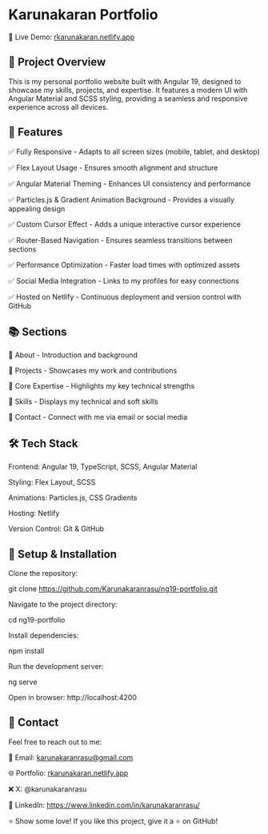 # Karunakaran Portfolio

🚀 Live Demo: [rkarunakaran.netlify.app](https://rkarunakaran.netlify.app)

## 📌 Project Overview

This is my personal portfolio website built with Angular 19, designed to showcase my skills, projects, and expertise. It features a modern UI with Angular Material and SCSS styling, providing a seamless and responsive experience across all devices.

## 🎯 Features

✅ Fully Responsive - Adapts to all screen sizes (mobile, tablet, and desktop)

✅ Flex Layout Usage - Ensures smooth alignment and structure

✅ Angular Material Theming - Enhances UI consistency and performance

✅ Particles.js & Gradient Animation Background - Provides a visually appealing design

✅ Custom Cursor Effect - Adds a unique interactive cursor experience

✅ Router-Based Navigation - Ensures seamless transitions between sections

✅ Performance Optimization - Faster load times with optimized assets

✅ Social Media Integration - Links to my profiles for easy connections

✅ Hosted on Netlify - Continuous deployment and version control with GitHub

## 📚 Sections

📌 About - Introduction and background

📌 Projects - Showcases my work and contributions

📌 Core Expertise - Highlights my key technical strengths

📌 Skills - Displays my technical and soft skills

📌 Contact - Connect with me via email or social media

## 🛠️ Tech Stack

Frontend: Angular 19, TypeScript, SCSS, Angular Material

Styling: Flex Layout, SCSS

Animations: Particles.js, CSS Gradients

Hosting: Netlify

Version Control: Git & GitHub

## 🚀 Setup & Installation

Clone the repository:

git clone https://github.com/Karunakaranrasu/ng19-portfolio.git

Navigate to the project directory:

cd ng19-portfolio

Install dependencies:

npm install

Run the development server:

ng serve

Open in browser: http://localhost:4200

## 📧 Contact

Feel free to reach out to me:

📩 Email: karunakaranrasu@gmail.com

🌐 Portfolio: [rkarunakaran.netlify.app](https://rkarunakaran.netlify.app)

❌ X: @karunakaranrasu

🔗 LinkedIn: https://www.linkedin.com/in/karunakaranrasu/

⭐ Show some love! If you like this project, give it a ⭐ on GitHub!
